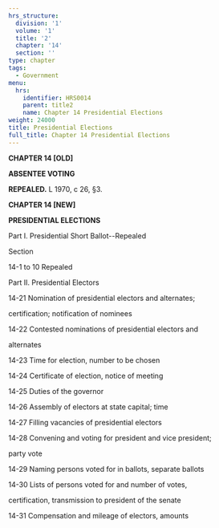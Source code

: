 ```yaml
---
hrs_structure:
  division: '1'
  volume: '1'
  title: '2'
  chapter: '14'
  section: ''
type: chapter
tags:
  - Government
menu:
  hrs:
    identifier: HRS0014
    parent: title2
    name: Chapter 14 Presidential Elections
weight: 24000
title: Presidential Elections
full_title: Chapter 14 Presidential Elections
---
```

**CHAPTER 14 [OLD]**

**ABSENTEE VOTING**

**REPEALED.** L 1970, c 26, §3.

**CHAPTER 14 [NEW]**

**PRESIDENTIAL ELECTIONS**

Part I. Presidential Short Ballot--Repealed

Section

14-1 to 10 Repealed

Part II. Presidential Electors

14-21 Nomination of presidential electors and alternates;

certification; notification of nominees

14-22 Contested nominations of presidential electors and

alternates

14-23 Time for election, number to be chosen

14-24 Certificate of election, notice of meeting

14-25 Duties of the governor

14-26 Assembly of electors at state capital; time

14-27 Filling vacancies of presidential electors

14-28 Convening and voting for president and vice president;

party vote

14-29 Naming persons voted for in ballots, separate ballots

14-30 Lists of persons voted for and number of votes,

certification, transmission to president of the senate

14-31 Compensation and mileage of electors, amounts